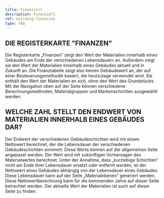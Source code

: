 ```yaml
---
title: Finanziell
description: Finanziell
ref: building-financial
type: FAQ
---
```


## DIE REGISTERKARTE "FINANZEN"
Die Registerkarte „Finanzen” zeigt den Wert der Materialien innerhalb eines Gebäudes am Ende der verschiedenen Lebensdauern an. Außerdem zeigt sie den Wert der Materialien innerhalb eines Gebäudes aktuell und in Zukunft an. Die Finanztabelle zeigt also keinen Gebäudewert an, der auf einer Besteuerungsmethodik basiert, die heutzutage verwendet wird. Sie enthält den Wert der Materialien an sich, ohne den Wert des Grundstücks. Mit der Navigation oben auf der Seite können verschiedene Berechnungsmethoden, Materialgruppen und Markenschichten ausgewählt werden.

## WELCHE ZAHL STELLT DEN ENDWERT VON MATERIALIEN INNERHALB EINES GEBÄUDES DAR?
Der Endwert der verschiedenen Gebäudeschichten wird mit einem Nettowert berechnet, der die Lebensdauer der verschiedenen Gebäudeschichten annimmt. Diese Werte können auf der allgemeinen Seite angepasst werden. Der Wert wird mit zukünftigen Vorhersagen des Materialwertes berechnet. Unter der Annahme, dass „kurzlebige Schichten” nicht am Ende ihrer Lebensdauer ersetzt oder entfernt werden, ist der Nettowert eines Gebäudes abhängig von der Lebensdauer eines Gebäudes. Diese Lebensdauer kann auf der Seite „Materialebenen” generiert werden. Diese Nettowertberechnung kann für die kommenden Jahre auf dieser Seite betrachtet werden. Der aktuelle Wert der Materialien ist auch auf dieser Seite zu finden.
